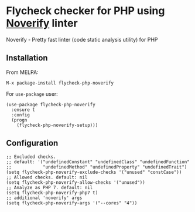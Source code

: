 # Flycheck checker for PHP using [Noverify](https://github.com/VKCOM/noverify) linter

Noverify - Pretty fast linter (code static analysis utility) for PHP

## Installation

From MELPA:
```
M-x package-install flycheck-php-noverify
```

For `use-package` user:

```elisp
(use-package flycheck-php-noverify
  :ensure t
  :config
  (progn
    (flycheck-php-noverify-setup)))
```

## Configuration

```elisp
;; Excluded checks. 
;; default: '("undefinedConstant" "undefinedClass" "undefinedFunction" 
;;            "undefinedMethod" "undefinedProperty" "undefinedTrait")
(setq flycheck-php-noverify-exclude-checks '("unused" "constCase"))
;; Allowed checks. default: nil
(setq flycheck-php-noverify-allow-checks '("unused"))
;; Analyze as PHP 7. default: nil
(setq flycheck-php-noverify-php7 t)
;; additional 'noverify' args
(setq flycheck-php-noverify-args '("--cores" "4"))
